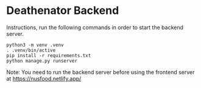 # Deathenator Backend

Instructions, run the following commands in order to start the backend server.
```
python3 -m venv .venv
. .venv/bin/active
pip install -r requirements.txt
python manage.py runserver
```
Note:
You need to run the backend server before using the frontend server at
https://nusfood.netlify.app/ 
